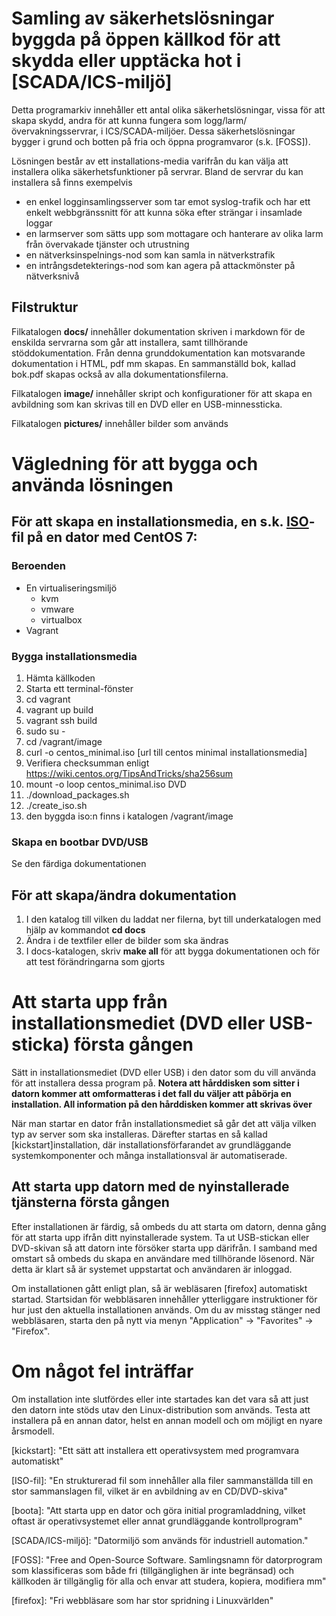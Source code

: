 # Samling av säkerhetslösningar byggda på öppen källkod för att skydda eller upptäcka hot i [SCADA/ICS-miljö]

Detta programarkiv innehåller ett antal olika säkerhetslösningar, vissa för att skapa skydd, andra för att kunna fungera som logg/larm/övervakningsservrar, i ICS/SCADA-miljöer. Dessa säkerhetslösningar bygger i grund och botten på fria och öppna programvaror (s.k. [FOSS]).

Lösningen består av ett installations-media varifrån du kan välja att installera olika säkerhetsfunktioner på servrar. Bland de servrar du kan installera så finns exempelvis 

* en enkel logginsamlingsserver som tar emot syslog-trafik och har ett enkelt webbgränssnitt för att kunna söka efter strängar i insamlade loggar
* en larmserver som sätts upp som mottagare och hanterare av olika larm från övervakade tjänster och utrustning
* en nätverksinspelnings-nod som kan samla in nätverkstrafik
* en intrångsdetekterings-nod som kan agera på attackmönster på nätverksnivå

## Filstruktur

Filkatalogen **docs/** innehåller dokumentation skriven i markdown för de enskilda servrarna som går att installera, samt tillhörande stöddokumentation. Från denna grunddokumentation kan motsvarande dokumentation i HTML, pdf mm skapas. En sammanställd bok, kallad bok.pdf skapas också av alla dokumentationsfilerna.

Filkatalogen **image/** innehåller skript och konfigurationer för att skapa en avbildning som kan skrivas till en DVD eller en USB-minnessticka.

Filkatalogen **pictures/** innehåller bilder som används


# Vägledning för att bygga och använda lösningen


## För att skapa en installationsmedia, en s.k. [ISO]-fil på en dator med CentOS 7:

### Beroenden
* En virtualiseringsmiljö
  * kvm
  * vmware
  * virtualbox
* Vagrant

### Bygga installationsmedia
1. Hämta källkoden
2. Starta ett terminal-fönster
3. cd vagrant
4. vagrant up build
5. vagrant ssh build
6. sudo su -
7. cd /vagrant/image
8. curl -o centos_minimal.iso [url till centos minimal installationsmedia]
9. Verifiera checksumman enligt https://wiki.centos.org/TipsAndTricks/sha256sum
10. mount -o loop centos_minimal.iso DVD
11. ./download_packages.sh
12. ./create_iso.sh
13. den byggda iso:n finns i katalogen /vagrant/image

### Skapa en bootbar DVD/USB
Se den färdiga dokumentationen


## För att skapa/ändra dokumentation
1. I den katalog till vilken du laddat ner filerna, byt till underkatalogen med hjälp av kommandot **cd docs**
2. Ändra i de textfiler eller de bilder som ska ändras
3. I docs-katalogen, skriv **make all** för att bygga dokumentationen och för att test förändringarna som gjorts


# Att starta upp från installationsmediet (DVD eller USB-sticka) första gången

Sätt in installationsmediet (DVD eller USB) i den dator som du vill använda för att installera dessa program på. 
**Notera att hårddisken som sitter i datorn kommer att omformatteras i det fall du väljer att påbörja en installation. All information på den hårddisken kommer att skrivas över**

När man startar en dator från installationsmediet så går det att välja vilken typ av server som ska installeras. Därefter 
startas en så kallad [kickstart]installation, där installationsförfarandet av grundläggande systemkomponenter och många installationsval är
automatiserade.

## Att starta upp datorn med de nyinstallerade tjänsterna första gången
Efter installationen är färdig, så ombeds du att starta om datorn, denna gång för att starta upp ifrån ditt nyinstallerade system. Ta ut USB-stickan eller DVD-skivan så att datorn inte försöker starta upp därifrån. I samband med omstart så ombeds du skapa en användare med tillhörande lösenord. När detta är klart så är systemet uppstartat och användaren är inloggad. 

Om installationen gått enligt plan, så är webläsaren [firefox] automatiskt startad. Startsidan för webbläsaren innehåller ytterliggare 
instruktioner för hur just den aktuella installationen används. Om du av misstag stänger ned webbläsaren, starta den på nytt via menyn "Application" -> "Favorites" -> "Firefox".

# Om något fel inträffar

Om installation inte slutfördes eller inte startades kan det vara så att just den datorn inte stöds utav den Linux-distribution som används.
Testa att installera på en annan dator, helst en annan modell och om möjligt en nyare årsmodell.

[kickstart]: "Ett sätt att installera ett operativsystem med programvara automatiskt"

[ISO-fil]: "En strukturerad fil som innehåller alla filer sammanställda till en stor sammanslagen fil, vilket är en avbildning av en CD/DVD-skiva"

[boota]: "Att starta upp en dator och göra initial programladdning, vilket oftast är operativsystemet eller annat grundläggande kontrollprogram"

[SCADA/ICS-miljö]: "Datormiljö som används för industriell automation."

[FOSS]: "Free and Open-Source Software. Samlingsnamn för datorprogram som klassificeras som både fri (tillgänglighen är inte begränsad) och källkoden är tillgänglig för alla och envar att studera, kopiera, modifiera mm"

[firefox]: "Fri webbläsare som har stor spridning i Linuxvärlden"

[ISO]: https://sv.wikipedia.org/wiki/ISO-avbild "Avbild av digitalt media"

